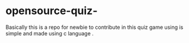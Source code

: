 # opensource-quiz-
Basically this is a repo for newbie to contribute in this quiz game using is simple and made using c language .
